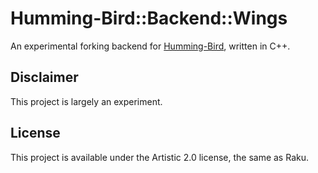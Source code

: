 # Humming-Bird::Backend::Wings

An experimental forking backend for [Humming-Bird](https://github.com/rawleyfowler/Humming-Bird), 
written in C++.

## Disclaimer

This project is largely an experiment.

## License

This project is available under the Artistic 2.0 license, the same as Raku.
